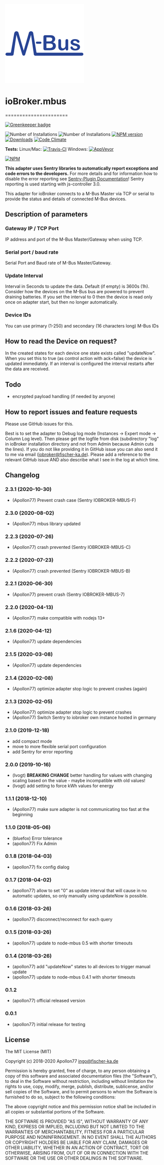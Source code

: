 ![Logo](admin/mbus.png)
# ioBroker.mbus
======================

[![Greenkeeper badge](https://badges.greenkeeper.io/Apollon77/ioBroker.mbus.svg)](https://greenkeeper.io/)

![Number of Installations](http://iobroker.live/badges/mbus-installed.svg) ![Number of Installations](http://iobroker.live/badges/mbus-stable.svg) [![NPM version](http://img.shields.io/npm/v/iobroker.mbus.svg)](https://www.npmjs.com/package/iobroker.mbus)
[![Downloads](https://img.shields.io/npm/dm/iobroker.mbus.svg)](https://www.npmjs.com/package/iobroker.mbus)
[![Code Climate](https://codeclimate.com/github/Apollon77/ioBroker.mbus/badges/gpa.svg)](https://codeclimate.com/github/Apollon77/ioBroker.mbus)

**Tests:** Linux/Mac: [![Travis-CI](http://img.shields.io/travis/Apollon77/ioBroker.mbus/master.svg)](https://travis-ci.org/Apollon77/ioBroker.mbus)
Windows: [![AppVeyor](https://ci.appveyor.com/api/projects/status/github/Apollon77/ioBroker.mbus?branch=master&svg=true)](https://ci.appveyor.com/project/Apollon77/ioBroker-mbus/)

[![NPM](https://nodei.co/npm/iobroker.mbus.png?downloads=true)](https://nodei.co/npm/iobroker.mbus/)

**This adapter uses Sentry libraries to automatically report exceptions and code errors to the developers.** For more details and for information how to disable the error reporting see [Sentry-Plugin Documentation](https://github.com/ioBroker/plugin-sentry#plugin-sentry)! Sentry reporting is used starting with js-controller 3.0.

This adapter for ioBroker connects to a M-Bus Master via TCP or serial to provide the status and details of connected M-Bus devices.

## Description of parameters
### Gateway IP / TCP Port
IP address and port of the M-Bus Master/Gateway when using TCP.

### Serial port / baud rate
Serial Port and Baud rate of M-Bus Master/Gateway.

### Update Interval
Interval in Seconds to update the data. Default (if empty) is 3600s (1h). Consider how the devices on the M-Bus bus are powered to prevent draining batteries. If you set the interval to 0 then the device is read only once on adapter start, but then no longer automatically.

### Device IDs
You can use primary (1-250) and secondary (16 characters long) M-Bus IDs

## How to read the Device on request?
In the created states for each device one state exists called "updateNow". When you set this to true (as control action with ack=false) the device is updated immediately. If an interval is configured the interval restarts after the data are received.

## Todo
* encrypted payload handling (if needed by anyone)

## How to report issues and feature requests

Please use GitHub issues for this.

Best is to set the adapter to Debug log mode (Instances -> Expert mode -> Column Log level). Then please get the logfile from disk (subdirectory "log" in ioBroker installation directory and not from Admin because Admin cuts the lines). If you do not like providing it in GitHub issue you can also send it to me via email (iobroker@fischer-ka.de). Please add a reference to the relevant GitHub issue AND also describe what I see in the log at which time.

## Changelog

### 2.3.1 (2020-10-30)
* (Apollon77) Prevent crash case (Sentry IOBROKER-MBUS-F)

### 2.3.0 (2020-08-02)
* (Apollon77) mbus library updated

### 2.2.3 (2020-07-26)
* (Apollon77) crash prevented (Sentry IOBROKER-MBUS-C)

### 2.2.2 (2020-07-23)
* (Apollon77) crash prevented (Sentry IOBROKER-MBUS-B)

### 2.2.1 (2020-06-30)
* (Apollon77) prevent crash (Sentry IOBROKER-MBUS-7)

### 2.2.0 (2020-04-13)
* (Apollon77) make compatible with nodejs 13+

### 2.1.6 (2020-04-12)
* (Apollon77) update dependencies

### 2.1.5 (2020-03-08)
* (Apollon77) update dependencies

### 2.1.4 (2020-02-08)
* (Apollon77) optimize adapter stop logic to prevent crashes (again)

### 2.1.3 (2020-02-05)
* (Apollon77) optimize adapter stop logic to prevent crashes
* (Apollon77) Switch Sentry to iobroker own instance hosted in germany

### 2.1.0 (2019-12-18)
* add compact mode
* move to more flexible serial port configuration
* add Sentry for error reporting

### 2.0.0 (2019-10-16)
* (lvogt) **BREAKING CHANGE** better handling for values with changing scaling based on the value - maybe incompatible with old values!
* (lvogt) add setting to force kWh values for energy

### 1.1.1 (2018-12-10)
* (Apollon77) make sure adapter is not communicating too fast at the beginning

### 1.1.0 (2018-05-06)
* (bluefox) Error tolerance
* (apollon77) Fix Admin

### 0.1.8 (2018-04-03)
* (apollon77) fix config dialog

### 0.1.7 (2018-04-02)
* (apollon77) allow to set "0" as update interval that will cause in no automatic updates, so only manually using updateNow is possible.

### 0.1.6 (2018-03-26)
* (apollon77) disconnect/reconnect for each query

### 0.1.5 (2018-03-26)
* (apollon77) update to node-mbus 0.5 with shorter timeouts

### 0.1.4 (2018-03-26)
* (apollon77) add "updateNow" states to all devices to trigger manual update
* (apollon77) update to node-mbus 0.4.1 with shorter timeouts

### 0.1.2
* (apollon77) official released version

### 0.0.1
* (apollon77) initial release for testing

## License

The MIT License (MIT)

Copyright (c) 2018-2020 Apollon77 <ingo@fischer-ka.de>

Permission is hereby granted, free of charge, to any person obtaining a copy
of this software and associated documentation files (the "Software"), to deal
in the Software without restriction, including without limitation the rights
to use, copy, modify, merge, publish, distribute, sublicense, and/or sell
copies of the Software, and to permit persons to whom the Software is
furnished to do so, subject to the following conditions:

The above copyright notice and this permission notice shall be included in all
copies or substantial portions of the Software.

THE SOFTWARE IS PROVIDED "AS IS", WITHOUT WARRANTY OF ANY KIND, EXPRESS OR
IMPLIED, INCLUDING BUT NOT LIMITED TO THE WARRANTIES OF MERCHANTABILITY,
FITNESS FOR A PARTICULAR PURPOSE AND NONINFRINGEMENT. IN NO EVENT SHALL THE
AUTHORS OR COPYRIGHT HOLDERS BE LIABLE FOR ANY CLAIM, DAMAGES OR OTHER
LIABILITY, WHETHER IN AN ACTION OF CONTRACT, TORT OR OTHERWISE, ARISING FROM,
OUT OF OR IN CONNECTION WITH THE SOFTWARE OR THE USE OR OTHER DEALINGS IN THE
SOFTWARE.
